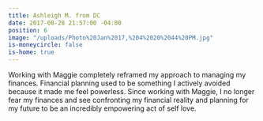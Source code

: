 ```yaml
---
title: Ashleigh M. from DC
date: 2017-08-28 21:57:00 -04:00
position: 6
image: "/uploads/Photo%20Jan%2017,%204%2020%2044%20PM.jpg"
is-moneycircle: false
is-home: true
---
```


Working with Maggie completely reframed my approach to managing my finances. Financial planning used to be something I actively avoided because it made me feel powerless. Since working with Maggie, I no longer fear my finances and see confronting my financial reality and planning for my future to be an incredibly empowering act of self love.
